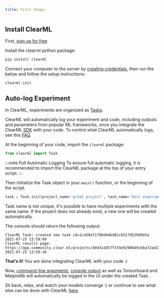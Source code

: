 ```yaml
---
title: First Steps
---
```



## Install ClearML


First, [sign up for free](https://app.clear.ml)

Install the clearml python package:
```bash
pip install clearml
```

Connect your computer to the server by [creating credentials](https://app.clear.ml/settings/workspace-configuration), then run the below and follow the setup instructions:
```bash
clearml-init
```


## Auto-log Experiment

In ClearML, experiments are organized as [Tasks](../../fundamentals/task.md). 

ClearML will automatically log your experiment and code, including outputs and parameters from popular ML frameworks, 
once you integrate the ClearML [SDK](../../clearml_sdk.md) with your code. To control what ClearML automatically logs, see this [FAQ](../../faq.md#controlling_logging). 

At the beginning of your code, import the `clearml` package: 

```python
from clearml import Task
```

:::note Full Automatic Logging
To ensure full automatic logging, it is recommended to import the ClearML package at the top of your entry script.
:::

Then initialize the Task object in your `main()` function, or the beginning of the script.

```python
task = Task.init(project_name='great project', task_name='best experiment')
```

Task name is not unique, it's possible to have multiple experiments with the same name.
If the project does not already exist, a new one will be created automatically.

The console should return the following output:

```
ClearML Task: created new task id=1ca59ef1f86d44bd81cb517d529d9e5a
2021-07-25 13:59:09
ClearML results page: https://app.community.clear.ml/projects/4043a1657f374e9298649c6ba72ad233/experiments/1ca59ef1f86d44bd81cb517d529d9e5a/output/log
2021-07-25 13:59:16
```

**That’s it!** You are done integrating ClearML with your code :)

Now, [command-line arguments](../../fundamentals/hyperparameters.md#command-line-parsing), [console output](../../fundamentals/logger.md#types-of-logged-results) as well as Tensorboard and Matplotlib will automatically be logged in the UI under the created Task.
<br/>

Sit back, relax, and watch your models converge :) or continue to see what else can be done with ClearML [here](ds_second_steps.md).
 